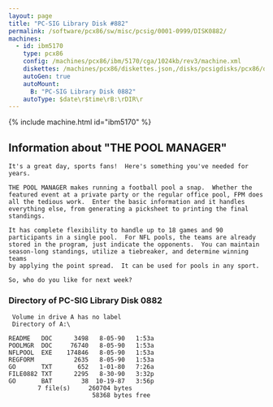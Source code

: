 ```yaml
---
layout: page
title: "PC-SIG Library Disk #882"
permalink: /software/pcx86/sw/misc/pcsig/0001-0999/DISK0882/
machines:
  - id: ibm5170
    type: pcx86
    config: /machines/pcx86/ibm/5170/cga/1024kb/rev3/machine.xml
    diskettes: /machines/pcx86/diskettes.json,/disks/pcsigdisks/pcx86/diskettes.json
    autoGen: true
    autoMount:
      B: "PC-SIG Library Disk 0882"
    autoType: $date\r$time\rB:\rDIR\r
---
```


{% include machine.html id="ibm5170" %}

## Information about "THE POOL MANAGER"

    It's a great day, sports fans!  Here's something you've needed for
    years.
    
    THE POOL MANAGER makes running a football pool a snap.  Whether the
    featured event at a private party or the regular office pool, FPM does
    all the tedious work.  Enter the basic information and it handles
    everything else, from generating a picksheet to printing the final
    standings.
    
    It has complete flexibility to handle up to 18 games and 90
    participants in a single pool.  For NFL pools, the teams are already
    stored in the program, just indicate the opponents.  You can maintain
    season-long standings, utilize a tiebreaker, and determine winning teams
    by applying the point spread.  It can be used for pools in any sport.
    
    So, who do you like for next week?

### Directory of PC-SIG Library Disk 0882

     Volume in drive A has no label
     Directory of A:\

    README   DOC      3498   8-05-90   1:53a
    POOLMGR  DOC     76740   8-05-90   1:53a
    NFLPOOL  EXE    174846   8-05-90   1:53a
    REGFORM           2635   8-05-90   1:53a
    GO       TXT       652   1-01-80   7:26a
    FILE0882 TXT      2295   8-30-90   3:32p
    GO       BAT        38  10-19-87   3:56p
            7 file(s)     260704 bytes
                           58368 bytes free
